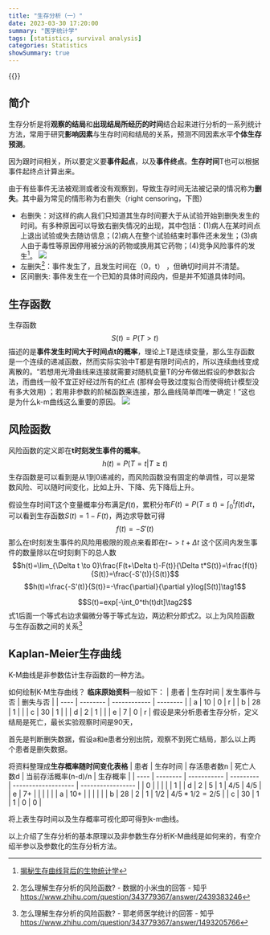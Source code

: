 ```yaml
---
title: "生存分析（一）"
date: 2023-03-30 17:20:00
summary: "医学统计学"
tags: [statistics, survival analysis]
categories: Statistics
showSummary: true
---
```


{{<katex>}}

## 简介
生存分析是将**观察的结局**和**出现结局所经历的时间**结合起来进行分析的一系列统计方法，常用于研究**影响因素**与生存时间和结局的关系，预测不同因素水平**个体生存预测**。

因为跟时间相关，所以要定义要**事件起点**，以及**事件终点**。**生存时间**T也可以根据事件起终点计算出来。

由于有些事件无法被观测或者没有观察到，导致生存时间无法被记录的情况称为**删失**。其中最为常见的情形称为右删失（right censoring，下图）
- 右删失：对这样的病人我们只知道其生存时间要大于从试验开始到删失发生的时间。有多种原因可以导致右删失情况的出现，其中包括：(1)病人在某时间点上退出试验或失去随访信息；(2)病人在整个试验结束时事件还未发生；(3)病人由于毒性等原因停用被分派的药物或换用其它药物；(4)竞争风险事件的发生[^1]。
![](https://cdn.jsdelivr.net/gh/jmwyf/pichosting@master/Rcensor.jpg)
- 左删失[^2]：事件发生了，且发生时间在（0，t） ，但确切时间并不清楚。
- 区间删失: 事件发生在一个已知的具体时间段内，但是并不知道具体时间。
  
## 生存函数
生存函数$$S(t) = P(T>t)$$描述的是**事件发生时间大于时间点t的概率**，理论上T是连续变量，那么生存函数是一个连续的递减函数，然而实际实验中T都是有限时间点的，所以连续曲线变成离散的。“若想用光滑曲线来连接就需要对随机变量T的分布做出假设的参数拟合法，而曲线一般不宜正好经过所有的红点 (那样会导致过度拟合而使得统计模型没有多大效用) ；若用非参数的阶梯函数来连接，那么曲线简单而唯一确定！”这也是为什么k-m曲线这么重要的原因。
![](https://cdn.jsdelivr.net/gh/jmwyf/pichosting@master/surivial.jpg)


## 风险函数
风险函数的定义即在**t时刻发生事件的概率**。$$h(t)=P(T=t|T\ge t)$$生存函数是可以看到是从1到0递减的，而风险函数没有固定的单调性，可以是常数风险、可以随时间变化，比如上升、下降、先下降后上升。

假设生存时间T这个变量概率分布满足$f(t)$，累积分布$F(t)=P(T\le t)= \int_0^t f(t)dt$，可以看到生存函数$S(t)=1-F(t)$，两边求导数可得$$f(t)=-S'(t)$$
那么在t时刻发生事件的风险用极限的观点来看即在$t -> t+\Delta t$ 这个区间内发生事件的数量除以在t时刻剩下的总人数$$h(t)=\lim_{\Delta t \to 0}\frac{F(t+\Delta t)-F(t)}{\Delta t*S(t)}=\frac{f(t)}{S(t)}=\frac{-S'(t)}{S(t)}$$
$$h(t)=\frac{-S'(t)}{S(t)}=-\frac{\partial}{\partial y}log[S(t)]\tag1$$

$$S(t)=exp[-\int_0^th(t)dt]\tag2$$
式1后面一个等式右边求偏微分等于等式左边，两边积分即式2。以上为风险函数与生存函数之间的关系[^3]

## Kaplan-Meier生存曲线
K-M曲线是非参数估计生存函数的一种方法。

如何绘制K-M生存曲线？
**临床原始资料**一般如下：
| 患者 | 生存时间 | 发生事件与否 | 删失与否 | 
| ---- | -------- | ------------ | -------- |
| a    | 10       | 0            | r        |
| b    | 28       | 1            |          |
| c    | 30       | 1            |          |
| d    | 2        | 1            |          |
| e    | 7        | 0            | r        |
假设是来分析患者生存分析，定义结局是死亡，最长实验观察时间是90天，

首先是判断删失数据，假设a和e患者分别出院，观察不到死亡结局，那么以上两个患者是删失数据。

将资料整理成**生存概率随时间变化表格**
| 患者 | 生存时间 | 存活患者数n | 死亡人数d | 当前存活概率(n-d)/n | 生存概率          |
| ---- | -------- | ----------- | --------- | ------------------- | ----------------- |
| 0    |          |             |           |                     | 1                 |
| d    | 2        | 5           | 1         | 4/5                 | 4/5               |
| e    | 7+       |             |           |                     |                   |
| a    | 10+      |             |           |                     |                   |
| b    | 28       | 2           | 1         | 1/2                 | ${4/5}*{1/2}=2/5$ |
| c    | 30       | 1           | 1         | 0                   | 0                  |

将上表生存时间以及生存概率可视化即可得到k-m曲线。

以上介绍了生存分析的基本原理以及非参数生存分析K-M曲线是如何来的，有空介绍半参以及参数化的生存分析方法。


[^1]: [揭秘生存曲线背后的生物统计学](https://m.thepaper.cn/baijiahao_19523218)
[^2]: 怎么理解生存分析的风险函数? - 数据的小米虫的回答 - 知乎 https://www.zhihu.com/question/343779367/answer/2439383246
[^3]: 怎么理解生存分析的风险函数? - 郭老师医学统计的回答 - 知乎 https://www.zhihu.com/question/343779367/answer/1493205766